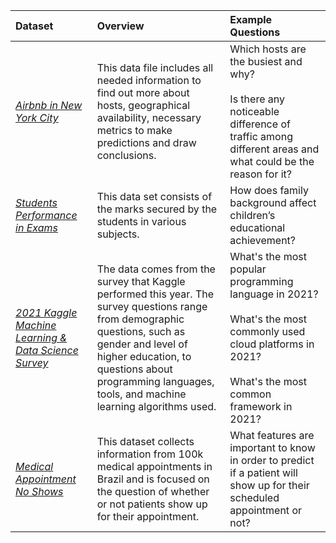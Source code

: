 | **Dataset** | Overview   |  Example Questions|
|:------|:-------|:-------|
| *[Airbnb in New York City](https://www.kaggle.com/dgomonov/new-york-city-airbnb-open-data)* | This data file includes all needed information to find out more about hosts, geographical availability, necessary metrics to make predictions and draw conclusions.   |   Which hosts are the busiest and why? <br> <br> Is there any noticeable difference of traffic among different areas and what could be the reason for it?|
| *[Students Performance in Exams](https://www.kaggle.com/spscientist/students-performance-in-exams)* | This data set consists of the marks secured by the students in various subjects.   |   How does family background affect children’s educational achievement? |
| *[2021 Kaggle Machine Learning & Data Science Survey](https://www.kaggle.com/c/kaggle-survey-2021/overview)* | The data comes from the survey that Kaggle performed this year. The survey questions range from demographic questions, such as gender and level of higher education, to questions about programming languages, tools, and machine learning algorithms used.   |  What's the most popular programming language in 2021? <br><br> What's the most commonly used cloud platforms in 2021? <br><br> What's the most common framework in 2021? |
| *[Medical Appointment No Shows](https://www.kaggle.com/joniarroba/noshowappointments)* | This dataset collects information from 100k medical appointments in Brazil and is focused on the question of whether or not patients show up for their appointment.   |  What features are important to know in order to predict if a patient will show up for their scheduled appointment or not?|